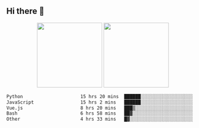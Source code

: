 ## Hi there 👋
<div align="center">
<span>  </span>
<img height="170px" src="https://github-readme-stats.vercel.app/api?username=bigQY&show_icons=true&count_private==true&v=3" /><span>        </span><img height="170px" src="https://github-readme-stats.vercel.app/api/top-langs/?username=bigQY&layout=compact&langs_count=8&v=3" />
<span>  </span>
</div>
<div align="center">

<!--START_SECTION:waka-->

```txt
Python                     15 hrs 20 mins  ██████░░░░░░░░░░░░░░░░░░░   24.03 %
JavaScript                 15 hrs 2 mins   ██████░░░░░░░░░░░░░░░░░░░   23.56 %
Vue.js                     8 hrs 20 mins   ███▒░░░░░░░░░░░░░░░░░░░░░   13.07 %
Bash                       6 hrs 58 mins   ██▓░░░░░░░░░░░░░░░░░░░░░░   10.92 %
Other                      4 hrs 33 mins   █▓░░░░░░░░░░░░░░░░░░░░░░░   07.14 %
```

<!--END_SECTION:waka-->
</div>
